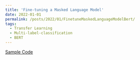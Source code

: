 ```yaml
---
title: 'Fine-tuning a Masked Language Model'
date: 2022-01-01
permalink: /posts/2022/01/FinetuneMaskedLanguageModelBert/
tags:
  - Transfer Learning
  - Multi-label-classification
  - BERT
---
```


[Sample Code](https://colab.research.google.com/drive/15grsaSdhdi1h0ORrEv8x-nttmkDI2JvG?usp=sharing)









 
